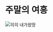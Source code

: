# 주말의 여흥
![히히 내가왔땅
](https://i.namu.wiki/i/W5jEDEtuKdPsCllHjJ0tgbAjj-yfrdMKyOd1x61QxiLJzEDpQ_LYUYx-B2OuvEvKvrTxzq5WHRV7ylVw657-2g.webp)
